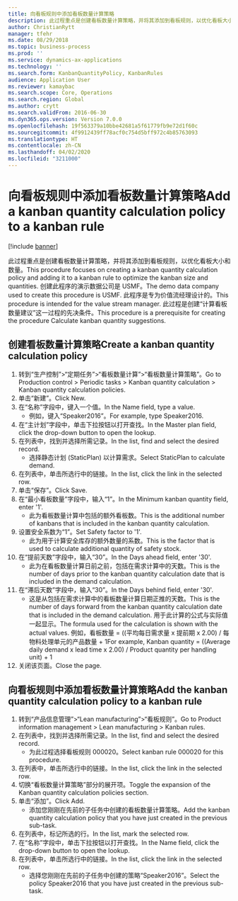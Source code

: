 ```yaml
---
title: 向看板规则中添加看板数量计算策略
description: 此过程重点是创建看板数量计算策略，并将其添加到看板规则，以优化看板大小和数量。
author: ChristianRytt
manager: tfehr
ms.date: 08/29/2018
ms.topic: business-process
ms.prod: ''
ms.service: dynamics-ax-applications
ms.technology: ''
ms.search.form: KanbanQuantityPolicy, KanbanRules
audience: Application User
ms.reviewer: kamaybac
ms.search.scope: Core, Operations
ms.search.region: Global
ms.author: crytt
ms.search.validFrom: 2016-06-30
ms.dyn365.ops.version: Version 7.0.0
ms.openlocfilehash: 19f563379a10bbe42681a5f61779fb9e72d1f60c
ms.sourcegitcommit: 4f9912439ff78acf0c754d5bff972c4b85763093
ms.translationtype: HT
ms.contentlocale: zh-CN
ms.lasthandoff: 04/02/2020
ms.locfileid: "3211000"
---
```

# <a name="add-a-kanban-quantity-calculation-policy-to-a-kanban-rule"></a><span data-ttu-id="7ee36-103">向看板规则中添加看板数量计算策略</span><span class="sxs-lookup"><span data-stu-id="7ee36-103">Add a kanban quantity calculation policy to a kanban rule</span></span>

[!include [banner](../../includes/banner.md)]

<span data-ttu-id="7ee36-104">此过程重点是创建看板数量计算策略，并将其添加到看板规则，以优化看板大小和数量。</span><span class="sxs-lookup"><span data-stu-id="7ee36-104">This procedure focuses on creating a kanban quantity calculation policy and adding it to a kanban rule to optimize the kanban size and quantities.</span></span> <span data-ttu-id="7ee36-105">创建此程序的演示数据公司是 USMF。</span><span class="sxs-lookup"><span data-stu-id="7ee36-105">The demo data company used to create this procedure is USMF.</span></span> <span data-ttu-id="7ee36-106">此程序是专为价值流经理设计的。</span><span class="sxs-lookup"><span data-stu-id="7ee36-106">This procedure is intended for the value stream manager.</span></span> <span data-ttu-id="7ee36-107">此过程是创建“计算看板数量建议”这一过程的先决条件。</span><span class="sxs-lookup"><span data-stu-id="7ee36-107">This procedure is a prerequisite for creating the procedure Calculate kanban quantity suggestions.</span></span> 


## <a name="create-a-kanban-quantity-calculation-policy"></a><span data-ttu-id="7ee36-108">创建看板数量计算策略</span><span class="sxs-lookup"><span data-stu-id="7ee36-108">Create a kanban quantity calculation policy</span></span>
1. <span data-ttu-id="7ee36-109">转到“生产控制”>“定期任务”>“看板数量计算”>“看板数量计算策略”。</span><span class="sxs-lookup"><span data-stu-id="7ee36-109">Go to Production control > Periodic tasks > Kanban quantity calculation > Kanban quantity calculation policies.</span></span>
2. <span data-ttu-id="7ee36-110">单击“新建”。</span><span class="sxs-lookup"><span data-stu-id="7ee36-110">Click New.</span></span>
3. <span data-ttu-id="7ee36-111">在“名称”字段中，键入一个值。</span><span class="sxs-lookup"><span data-stu-id="7ee36-111">In the Name field, type a value.</span></span>
    * <span data-ttu-id="7ee36-112">例如，键入“Speaker2016”。</span><span class="sxs-lookup"><span data-stu-id="7ee36-112">For example, type Speaker2016.</span></span>  
4. <span data-ttu-id="7ee36-113">在“主计划”字段中，单击下拉按钮以打开查找。</span><span class="sxs-lookup"><span data-stu-id="7ee36-113">In the Master plan field, click the drop-down button to open the lookup.</span></span>
5. <span data-ttu-id="7ee36-114">在列表中，找到并选择所需记录。</span><span class="sxs-lookup"><span data-stu-id="7ee36-114">In the list, find and select the desired record.</span></span>
    * <span data-ttu-id="7ee36-115">选择静态计划 (StaticPlan) 以计算需求。</span><span class="sxs-lookup"><span data-stu-id="7ee36-115">Select StaticPlan to calculate demand.</span></span>  
6. <span data-ttu-id="7ee36-116">在列表中，单击所选行中的链接。</span><span class="sxs-lookup"><span data-stu-id="7ee36-116">In the list, click the link in the selected row.</span></span>
7. <span data-ttu-id="7ee36-117">单击“保存”。</span><span class="sxs-lookup"><span data-stu-id="7ee36-117">Click Save.</span></span>
8. <span data-ttu-id="7ee36-118">在“最小看板数量”字段中，输入“1”。</span><span class="sxs-lookup"><span data-stu-id="7ee36-118">In the Minimum kanban quantity field, enter '1'.</span></span>
    * <span data-ttu-id="7ee36-119">此为看板数量计算中包括的额外看板数。</span><span class="sxs-lookup"><span data-stu-id="7ee36-119">This is the additional number of kanbans that is included in the kanban quantity calculation.</span></span>  
9. <span data-ttu-id="7ee36-120">设置安全系数为“1”。</span><span class="sxs-lookup"><span data-stu-id="7ee36-120">Set Safety factor to '1'.</span></span>
    * <span data-ttu-id="7ee36-121">此为用于计算安全库存的额外数量的系数。</span><span class="sxs-lookup"><span data-stu-id="7ee36-121">This is the factor that is used to calculate additional quantity of safety stock.</span></span>  
10. <span data-ttu-id="7ee36-122">在“提前天数”字段中，输入“30”。</span><span class="sxs-lookup"><span data-stu-id="7ee36-122">In the Days ahead field, enter '30'.</span></span>
    * <span data-ttu-id="7ee36-123">此为在看板数量计算日前之前，包括在需求计算中的天数。</span><span class="sxs-lookup"><span data-stu-id="7ee36-123">This is the number of days prior to the kanban quantity calculation date that is included in the demand calculation.</span></span>  
11. <span data-ttu-id="7ee36-124">在“滞后天数”字段中，输入“30”。</span><span class="sxs-lookup"><span data-stu-id="7ee36-124">In the Days behind field, enter '30'.</span></span>
    * <span data-ttu-id="7ee36-125">这是从包括在需求计算中的看板数量计算日期正推的天数。</span><span class="sxs-lookup"><span data-stu-id="7ee36-125">This is the number of days forward from the kanban quantity calculation date that is included in the demand calculation.</span></span>  <span data-ttu-id="7ee36-126">用于此计算的公式与实际值一起显示。</span><span class="sxs-lookup"><span data-stu-id="7ee36-126">The formula used for the calculation is shown with the actual values.</span></span> <span data-ttu-id="7ee36-127">例如，看板数量 = ((平均每日需求量 x 提前期 x 2.00) / 每物料处理单元的产品数量 + 1</span><span class="sxs-lookup"><span data-stu-id="7ee36-127">For example,  Kanban quantity = ((Average daily demand x lead time x 2.00) / Product quantity per handling unit) + 1</span></span>  
12. <span data-ttu-id="7ee36-128">关闭该页面。</span><span class="sxs-lookup"><span data-stu-id="7ee36-128">Close the page.</span></span>

## <a name="add-the-kanban-quantity-calculation-policy-to-a-kanban-rule"></a><span data-ttu-id="7ee36-129">向看板规则中添加看板数量计算策略</span><span class="sxs-lookup"><span data-stu-id="7ee36-129">Add the kanban quantity calculation policy to a kanban rule</span></span>
1. <span data-ttu-id="7ee36-130">转到“产品信息管理”>“Lean manufacturing”>“看板规则”。</span><span class="sxs-lookup"><span data-stu-id="7ee36-130">Go to Product information management > Lean manufacturing > Kanban rules.</span></span>
2. <span data-ttu-id="7ee36-131">在列表中，找到并选择所需记录。</span><span class="sxs-lookup"><span data-stu-id="7ee36-131">In the list, find and select the desired record.</span></span>
    * <span data-ttu-id="7ee36-132">为此过程选择看板规则 000020。</span><span class="sxs-lookup"><span data-stu-id="7ee36-132">Select kanban rule 000020 for this procedure.</span></span>  
3. <span data-ttu-id="7ee36-133">在列表中，单击所选行中的链接。</span><span class="sxs-lookup"><span data-stu-id="7ee36-133">In the list, click the link in the selected row.</span></span>
4. <span data-ttu-id="7ee36-134">切换“看板数量计算策略”部分的展开项。</span><span class="sxs-lookup"><span data-stu-id="7ee36-134">Toggle the expansion of the Kanban quantity calculation policies section.</span></span>
5. <span data-ttu-id="7ee36-135">单击“添加”。</span><span class="sxs-lookup"><span data-stu-id="7ee36-135">Click Add.</span></span>
    * <span data-ttu-id="7ee36-136">添加您刚刚在先前的子任务中创建的看板数量计算策略。</span><span class="sxs-lookup"><span data-stu-id="7ee36-136">Add the kanban quantity calculation policy that you have just created in the previous sub-task.</span></span>  
6. <span data-ttu-id="7ee36-137">在列表中，标记所选的行。</span><span class="sxs-lookup"><span data-stu-id="7ee36-137">In the list, mark the selected row.</span></span>
7. <span data-ttu-id="7ee36-138">在“名称”字段中，单击下拉按钮以打开查找。</span><span class="sxs-lookup"><span data-stu-id="7ee36-138">In the Name field, click the drop-down button to open the lookup.</span></span>
8. <span data-ttu-id="7ee36-139">在列表中，单击所选行中的链接。</span><span class="sxs-lookup"><span data-stu-id="7ee36-139">In the list, click the link in the selected row.</span></span>
    * <span data-ttu-id="7ee36-140">选择您刚刚在先前的子任务中创建的策略“Speaker2016”。</span><span class="sxs-lookup"><span data-stu-id="7ee36-140">Select the policy Speaker2016 that you have just created in the previous sub-task.</span></span>  

